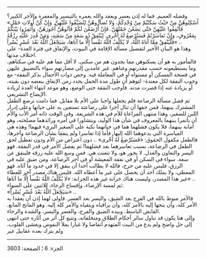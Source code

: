 ------------------------------------------------------------------------

وفضله العميم. فما له إذن يعسر ويعقد والله يغمره بالتيسير والمغفرة والأجر
الكبير؟  
«أَسْكِنُوهُنَّ مِنْ حَيْثُ سَكَنْتُمْ مِنْ وُجْدِكُمْ، وَلا تُضآرُّوهُنَّ لِتُضَيِّقُوا عَلَيْهِنَّ. وَإِنْ كُنَّ أُولاتِ
حَمْلٍ فَأَنْفِقُوا عَلَيْهِنَّ حَتَّى يَضَعْنَ حَمْلَهُنَّ. فَإِنْ أَرْضَعْنَ لَكُمْ فَآتُوهُنَّ أُجُورَهُنَّ، وَأْتَمِرُوا
بَيْنَكُمْ بِمَعْرُوفٍ، وَإِنْ تَعاسَرْتُمْ فَسَتُرْضِعُ لَهُ أُخْرى. لِيُنْفِقْ ذُو سَعَةٍ مِنْ سَعَتِهِ، وَمَنْ قُدِرَ
عَلَيْهِ رِزْقُهُ فَلْيُنْفِقْ مِمَّا آتاهُ اللَّهُ، لا يُكَلِّفُ اللَّهُ نَفْساً إِلَّا ما آتاها، سَيَجْعَلُ
اللَّهُ بَعْدَ عُسْرٍ يُسْراً» ..  
وهذا هو البيان الأخير لتفصيل مسألة الإقامة في البيوت، والإنفاق في فترة
العدة- على اختلاف مدتها.  
فالمأمور به هو أن يسكنوهن مما يجدون هم من سكنى. لا أقل مما هم عليه في
سكناهم، وما يستطيعونه حسب مقدرتهم وغناهم. غير عامدين إلى مضارتهم سواء
بالتضييق عليهن في فسحة المسكن أو مستواه أو في المعاملة فيه. وخص ذوات
الأحمال بذكر النفقة- مع وجوب النفقة لكل معتدة- لتوهم أن طول مدة الحمل
يحدد زمن الإنفاق ببعضه دون بقيته، أو بزيادة عنه إذا قصرت مدته. فأوجب
النفقة حتى الوضع، وهو موعد انتهاء العدة لزيادة الإيضاح التشريعي.  
ثم فصل مسألة الرضاعة فلم يجعلها واجبا على الأم بلا مقابل. فما دامت ترضع
الطفل المشترك بينهما، فمن حقها أن تنال أجرا على رضاعته تستعين به على
حياتها وعلى إدرار اللبن للصغير، وهذا منتهى المراعاة للأم في هذه الشريعة.
وفي الوقت ذاته أمر الأب والأم أن يأتمرا بينهما بالمعروف في شأن هذا
الوليد، ويتشاورا في أمره ورائدهما مصلحته، وهو أمانة بينهما، فلا يكون
فشلهما هما في حياتهما نكبة على الصغير البريء فيهما! وهذه هي المياسرة
التي يدعوهما الله إليها. فأما إذا تعاسرا ولم يتفقا بشأن الرضاعة وأجرها،
فالطفل مكفول الحقوق: «فَسَتُرْضِعُ لَهُ أُخْرى» .. دون اعتراض من الأم ودون تعطيل
لحق الطفل في الرضاعة، بسبب تعاسرهما بعد فشلهما! ثم يفصل الأمر في قدر
النفقة. فهو اليسر والتعاون والعدل. لا يجور هو، ولا تتعنت هي. فمن وسع
الله عليه رزقه فلينفق عن سعة. سواء في السكن أو في نفقة المعيشة أو في أجر
الرضاعة. ومن ضيق عليه في الرزق، فليس عليه من حرج، فالله لا يطالب أحدا أن
ينفق إلا في حدود ما آتاه. فهو المعطي، ولا يملك أحد أن يحصل على غير ما
أعطاه الله. فليس هناك مصدر آخر للعطاء غير هذا المصدر، وليست هناك خزانة
غير هذه الخزانة: «لا يُكَلِّفُ اللَّهُ نَفْساً إِلَّا ما آتاها» ..  
ثم لمسة الإرضاء، وإفساح الرجاء، للاثنين على السواء:  
«سَيَجْعَلُ اللَّهُ بَعْدَ عُسْرٍ يُسْراً» ..  
فالأمر منوط بالله في الفرج بعد الضيق، واليسر بعد العسر. فأولى لهما إذن
أن يعقدا به الأمر كله، وأن يتجها إليه بالأمر كله، وأن يراقباه ويتقياه
والأمر كله إليه. وهو المانح المانع. القابض الباسط. وبيده الضيق والفرج،
والعسر واليسر، والشدة والرخاء.  
وإلى هنا يكون قد تناول سائر أحكام الطلاق ومتخلفاته، وتتبع كل أثر من
آثاره حتى انتهى إلى حل واضح ولم يدع من البيت المتهدم أنقاضا ولا غبارا
يملأ النفوس ويغشى القلوب، ولم يترك بعده عقابيل غير

------------------------------------------------------------------------

الجزء: 6 ¦ الصفحة: 3603
